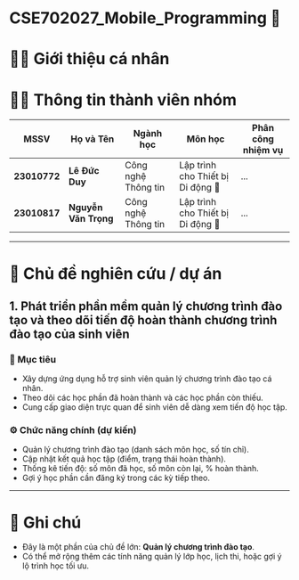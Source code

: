 # CSE702027_Mobile_Programming 📱

# 👨‍🎓 Giới thiệu cá nhân

# 👨‍💻 Thông tin thành viên nhóm

| MSSV         | Họ và Tên            | Ngành học           | Môn học                           | Phân công nhiệm vụ |
| ------------ | -------------------- | ------------------- | --------------------------------- | ------------------ |
| **23010772** | **Lê Đức Duy**       | Công nghệ Thông tin | Lập trình cho Thiết bị Di động 📱 | ...                |
| **23010817** | **Nguyễn Văn Trọng** | Công nghệ Thông tin | Lập trình cho Thiết bị Di động 📱 | ...                |

---

# 📌 Chủ đề nghiên cứu / dự án

## 1. Phát triển phần mềm quản lý chương trình đào tạo và theo dõi tiến độ hoàn thành chương trình đào tạo của sinh viên

### 🎯 Mục tiêu

- Xây dựng ứng dụng hỗ trợ sinh viên quản lý chương trình đào tạo cá nhân.
- Theo dõi các học phần đã hoàn thành và các học phần còn thiếu.
- Cung cấp giao diện trực quan để sinh viên dễ dàng xem tiến độ học tập.

### ⚙️ Chức năng chính (dự kiến)

- Quản lý chương trình đào tạo (danh sách môn học, số tín chỉ).
- Cập nhật kết quả học tập (điểm, trạng thái hoàn thành).
- Thống kê tiến độ: số môn đã học, số môn còn lại, % hoàn thành.
- Gợi ý học phần cần đăng ký trong các kỳ tiếp theo.

---

# 🌟 Ghi chú

- Đây là một phần của chủ đề lớn: **Quản lý chương trình đào tạo**.
- Có thể mở rộng thêm các tính năng quản lý lớp học, lịch thi, hoặc gợi ý lộ trình học tối ưu.
